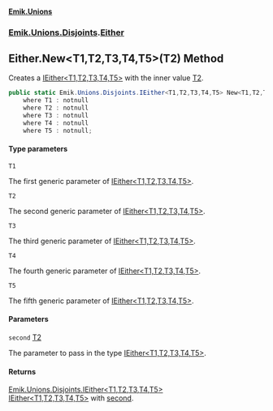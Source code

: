 #### [Emik.Unions](index.md 'index')
### [Emik.Unions.Disjoints](Emik.Unions.Disjoints.md 'Emik.Unions.Disjoints').[Either](Either.md 'Emik.Unions.Disjoints.Either')

## Either.New<T1,T2,T3,T4,T5>(T2) Method

Creates a [IEither&lt;T1,T2,T3,T4,T5&gt;](IEither{T1,T2,T3,T4,T5}.md 'Emik.Unions.Disjoints.IEither<T1,T2,T3,T4,T5>') with the inner value [T2](Either.New{T1,T2,T3,T4,T5}(T2).md#Emik.Unions.Disjoints.Either.New_T1,T2,T3,T4,T5_(T2).T2 'Emik.Unions.Disjoints.Either.New<T1,T2,T3,T4,T5>(T2).T2').

```csharp
public static Emik.Unions.Disjoints.IEither<T1,T2,T3,T4,T5> New<T1,T2,T3,T4,T5>(T2 second)
    where T1 : notnull
    where T2 : notnull
    where T3 : notnull
    where T4 : notnull
    where T5 : notnull;
```
#### Type parameters

<a name='Emik.Unions.Disjoints.Either.New_T1,T2,T3,T4,T5_(T2).T1'></a>

`T1`

The first generic parameter of [IEither&lt;T1,T2,T3,T4,T5&gt;](IEither{T1,T2,T3,T4,T5}.md 'Emik.Unions.Disjoints.IEither<T1,T2,T3,T4,T5>').

<a name='Emik.Unions.Disjoints.Either.New_T1,T2,T3,T4,T5_(T2).T2'></a>

`T2`

The second generic parameter of [IEither&lt;T1,T2,T3,T4,T5&gt;](IEither{T1,T2,T3,T4,T5}.md 'Emik.Unions.Disjoints.IEither<T1,T2,T3,T4,T5>').

<a name='Emik.Unions.Disjoints.Either.New_T1,T2,T3,T4,T5_(T2).T3'></a>

`T3`

The third generic parameter of [IEither&lt;T1,T2,T3,T4,T5&gt;](IEither{T1,T2,T3,T4,T5}.md 'Emik.Unions.Disjoints.IEither<T1,T2,T3,T4,T5>').

<a name='Emik.Unions.Disjoints.Either.New_T1,T2,T3,T4,T5_(T2).T4'></a>

`T4`

The fourth generic parameter of [IEither&lt;T1,T2,T3,T4,T5&gt;](IEither{T1,T2,T3,T4,T5}.md 'Emik.Unions.Disjoints.IEither<T1,T2,T3,T4,T5>').

<a name='Emik.Unions.Disjoints.Either.New_T1,T2,T3,T4,T5_(T2).T5'></a>

`T5`

The fifth generic parameter of [IEither&lt;T1,T2,T3,T4,T5&gt;](IEither{T1,T2,T3,T4,T5}.md 'Emik.Unions.Disjoints.IEither<T1,T2,T3,T4,T5>').
#### Parameters

<a name='Emik.Unions.Disjoints.Either.New_T1,T2,T3,T4,T5_(T2).second'></a>

`second` [T2](Either.New{T1,T2,T3,T4,T5}(T2).md#Emik.Unions.Disjoints.Either.New_T1,T2,T3,T4,T5_(T2).T2 'Emik.Unions.Disjoints.Either.New<T1,T2,T3,T4,T5>(T2).T2')

The parameter to pass in the type [IEither&lt;T1,T2,T3,T4,T5&gt;](IEither{T1,T2,T3,T4,T5}.md 'Emik.Unions.Disjoints.IEither<T1,T2,T3,T4,T5>').

#### Returns
[Emik.Unions.Disjoints.IEither&lt;](IEither{T1,T2,T3,T4,T5}.md 'Emik.Unions.Disjoints.IEither<T1,T2,T3,T4,T5>')[T1](Either.New{T1,T2,T3,T4,T5}(T2).md#Emik.Unions.Disjoints.Either.New_T1,T2,T3,T4,T5_(T2).T1 'Emik.Unions.Disjoints.Either.New<T1,T2,T3,T4,T5>(T2).T1')[,](IEither{T1,T2,T3,T4,T5}.md 'Emik.Unions.Disjoints.IEither<T1,T2,T3,T4,T5>')[T2](Either.New{T1,T2,T3,T4,T5}(T2).md#Emik.Unions.Disjoints.Either.New_T1,T2,T3,T4,T5_(T2).T2 'Emik.Unions.Disjoints.Either.New<T1,T2,T3,T4,T5>(T2).T2')[,](IEither{T1,T2,T3,T4,T5}.md 'Emik.Unions.Disjoints.IEither<T1,T2,T3,T4,T5>')[T3](Either.New{T1,T2,T3,T4,T5}(T2).md#Emik.Unions.Disjoints.Either.New_T1,T2,T3,T4,T5_(T2).T3 'Emik.Unions.Disjoints.Either.New<T1,T2,T3,T4,T5>(T2).T3')[,](IEither{T1,T2,T3,T4,T5}.md 'Emik.Unions.Disjoints.IEither<T1,T2,T3,T4,T5>')[T4](Either.New{T1,T2,T3,T4,T5}(T2).md#Emik.Unions.Disjoints.Either.New_T1,T2,T3,T4,T5_(T2).T4 'Emik.Unions.Disjoints.Either.New<T1,T2,T3,T4,T5>(T2).T4')[,](IEither{T1,T2,T3,T4,T5}.md 'Emik.Unions.Disjoints.IEither<T1,T2,T3,T4,T5>')[T5](Either.New{T1,T2,T3,T4,T5}(T2).md#Emik.Unions.Disjoints.Either.New_T1,T2,T3,T4,T5_(T2).T5 'Emik.Unions.Disjoints.Either.New<T1,T2,T3,T4,T5>(T2).T5')[&gt;](IEither{T1,T2,T3,T4,T5}.md 'Emik.Unions.Disjoints.IEither<T1,T2,T3,T4,T5>')  
[IEither&lt;T1,T2,T3,T4,T5&gt;](IEither{T1,T2,T3,T4,T5}.md 'Emik.Unions.Disjoints.IEither<T1,T2,T3,T4,T5>') with [second](Either.New{T1,T2,T3,T4,T5}(T2).md#Emik.Unions.Disjoints.Either.New_T1,T2,T3,T4,T5_(T2).second 'Emik.Unions.Disjoints.Either.New<T1,T2,T3,T4,T5>(T2).second').